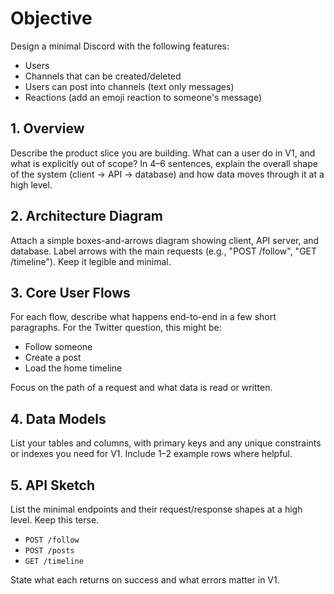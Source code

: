 # Objective

Design a minimal Discord with the following features:
 - Users
 - Channels that can be created/deleted
 - Users can post into channels (text only messages)
 - Reactions (add an emoji reaction to someone's message)

 ## 1. Overview
Describe the product slice you are building. What can a user do in V1, and what is explicitly out of scope? In 4–6 sentences, explain the overall shape of the system (client → API → database) and how data moves through it at a high level.

## 2. Architecture Diagram
Attach a simple boxes-and-arrows diagram showing client, API server, and database. Label arrows with the main requests (e.g., "POST /follow", "GET /timeline"). Keep it legible and minimal.

## 3. Core User Flows
For each flow, describe what happens end-to-end in a few short paragraphs. For the Twitter question, this might be:
- Follow someone
- Create a post
- Load the home timeline

Focus on the path of a request and what data is read or written.

## 4. Data Models
List your tables and columns, with primary keys and any unique constraints or indexes you need for V1. Include 1–2 example rows where helpful.

## 5. API Sketch
List the minimal endpoints and their request/response shapes at a high level. Keep this terse.

- `POST /follow`
- `POST /posts`
- `GET /timeline`

State what each returns on success and what errors matter in V1.